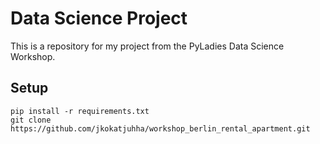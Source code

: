# Data Science Project

This is a repository for my project from the 
PyLadies Data Science Workshop.


## Setup
```python3 -m venv venv
pip install -r requirements.txt
git clone https://github.com/jkokatjuhha/workshop_berlin_rental_apartment.git
```
